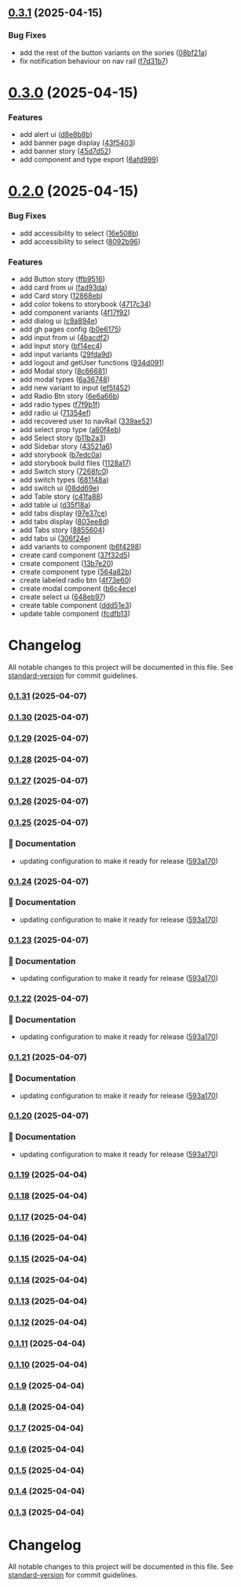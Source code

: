 ## [0.3.1](https://github.com/bluewave-labs/prism-design-system/compare/v0.3.0...v0.3.1) (2025-04-15)


### Bug Fixes

* add the rest of the button variants on the sories ([08bf21a](https://github.com/bluewave-labs/prism-design-system/commit/08bf21a10f693072a1fe76527c345eda371df19a))
* fix notification behaviour on nav rail ([f7d31b7](https://github.com/bluewave-labs/prism-design-system/commit/f7d31b76e1ab6b5b617e47e33e22a1e7368fa124))

# [0.3.0](https://github.com/bluewave-labs/prism-design-system/compare/v0.2.0...v0.3.0) (2025-04-15)


### Features

* add alert ui ([d8e8b8b](https://github.com/bluewave-labs/prism-design-system/commit/d8e8b8b872bba82188b3d3e90f8561e1aa099880))
* add banner page display ([43f5403](https://github.com/bluewave-labs/prism-design-system/commit/43f540343254e7b35d2ce0780ea0735d8c9353e5))
* add banner story ([45d7d52](https://github.com/bluewave-labs/prism-design-system/commit/45d7d5296f3a919fd7cfda6b0734c47c395a7efe))
* add component and type export ([6afd999](https://github.com/bluewave-labs/prism-design-system/commit/6afd99967cf1e5e980b105d7d230e06610ddcae9))

# [0.2.0](https://github.com/bluewave-labs/prism-design-system/compare/v0.1.3...v0.2.0) (2025-04-15)


### Bug Fixes

* add accessibility to select ([16e508b](https://github.com/bluewave-labs/prism-design-system/commit/16e508bef9d9e40fa48c1f858e6fb459d85b2a24))
* add accessibility to select ([8092b96](https://github.com/bluewave-labs/prism-design-system/commit/8092b9675141874dc1082d48cfd9d6257523b86e))


### Features

* add Button story ([ffb9516](https://github.com/bluewave-labs/prism-design-system/commit/ffb9516305e6da119dc0cc08c671c434e60dbd77))
* add card from ui ([fad93da](https://github.com/bluewave-labs/prism-design-system/commit/fad93daf624bb826719be7f12b36be4c847c228b))
* add Card story ([12868eb](https://github.com/bluewave-labs/prism-design-system/commit/12868ebf2253629fe7782e7406a1bdded299531f))
* add color tokens to storybook ([4717c34](https://github.com/bluewave-labs/prism-design-system/commit/4717c34d8c43fe8a252752925f1709acc746d701))
* add component variants ([4f17f92](https://github.com/bluewave-labs/prism-design-system/commit/4f17f921812d6dc29a63c64ad1d6b8279a5c6329))
* add dialog ui ([c9a894e](https://github.com/bluewave-labs/prism-design-system/commit/c9a894eeb66c0ccbe2af49f8ac97cd1b01b3b64b))
* add gh pages config ([b0e6175](https://github.com/bluewave-labs/prism-design-system/commit/b0e61758784076a5cbbf43ff1e918d8a7daf5cbf))
* add input from ui ([4bacdf2](https://github.com/bluewave-labs/prism-design-system/commit/4bacdf2122afe2bd394ec3498dd33b91315dd861))
* add Input story ([bf14ec4](https://github.com/bluewave-labs/prism-design-system/commit/bf14ec45a979ca13ab68845def14db019320396b))
* add input variants ([29fda9d](https://github.com/bluewave-labs/prism-design-system/commit/29fda9d21143896f59f2c3b7272870908c2787bd))
* add logout and getUser functions ([934d091](https://github.com/bluewave-labs/prism-design-system/commit/934d091d06fcd5d3a832d84c995135bbba78bfa5))
* add Modal story ([8c66681](https://github.com/bluewave-labs/prism-design-system/commit/8c666817caa1afcd9321c1539cea4bcf7e9c75cc))
* add modal types ([6a36748](https://github.com/bluewave-labs/prism-design-system/commit/6a36748b1e988cf73a0df765bdb139a055f639a9))
* add new variant to input ([ef5f452](https://github.com/bluewave-labs/prism-design-system/commit/ef5f452088bee5ab87b53ed6cf2eb5e01b5e8e8b))
* add Radio Btn story ([6e6a66b](https://github.com/bluewave-labs/prism-design-system/commit/6e6a66b5699a75da056ece1bf4a9b954a15e1df1))
* add radio types ([f7f9b1f](https://github.com/bluewave-labs/prism-design-system/commit/f7f9b1f7029d512070e3afdf3ac7409e8eab72a8))
* add radio ui ([71354ef](https://github.com/bluewave-labs/prism-design-system/commit/71354ef8091ee13e411917bf9ce600111976bb4e))
* add recovered user to navRail ([339ae52](https://github.com/bluewave-labs/prism-design-system/commit/339ae529943eb8503cf79b80d32dad1d99972d04))
* add select prop type ([a60f4eb](https://github.com/bluewave-labs/prism-design-system/commit/a60f4eb779619ce74c4aa144c3b650dea9eb9cdf))
* add Select story ([b11b2a3](https://github.com/bluewave-labs/prism-design-system/commit/b11b2a3252e674262fae23127022bc6064d5974a))
* add Sidebar story ([43521a6](https://github.com/bluewave-labs/prism-design-system/commit/43521a6ea4bbb3ec1bcf3ee553f6e3a824a24f5f))
* add storybook ([b7edc0a](https://github.com/bluewave-labs/prism-design-system/commit/b7edc0a60ed93bd7c234c3545c64ee1811088b18))
* add storybook build files ([1128a17](https://github.com/bluewave-labs/prism-design-system/commit/1128a17f14f8e4d406d0709b5a28be8641db3e5c))
* add Switch story ([7268fc0](https://github.com/bluewave-labs/prism-design-system/commit/7268fc07edccb8427984f8035238698ef72eec2e))
* add switch types ([681148a](https://github.com/bluewave-labs/prism-design-system/commit/681148a59d8da75dec02c53c11103abb03ab6e5d))
* add switch ui ([08dd69e](https://github.com/bluewave-labs/prism-design-system/commit/08dd69ed5f92b9708a35e6e882eb99c345cd916e))
* add Table story ([c41fa88](https://github.com/bluewave-labs/prism-design-system/commit/c41fa88c9585f4366efc25734a6c49df40d4fb27))
* add table ui ([d35f18a](https://github.com/bluewave-labs/prism-design-system/commit/d35f18a9349038d7e3a9597255b0c0a7f36f3341))
* add tabs display ([97e37ce](https://github.com/bluewave-labs/prism-design-system/commit/97e37ce2505fb725bc2e33599355f0fdd2532176))
* add tabs display ([803ee8d](https://github.com/bluewave-labs/prism-design-system/commit/803ee8dff724d62b8f78f126051f87e9739ab8bb))
* add Tabs story ([8855604](https://github.com/bluewave-labs/prism-design-system/commit/8855604b623cd3b9b9e50b0e4b2d09cfb153e11a))
* add tabs ui ([306f24e](https://github.com/bluewave-labs/prism-design-system/commit/306f24ea0badf02e8c4c2c7199781c15479a4691))
* add variants to component ([b6f4298](https://github.com/bluewave-labs/prism-design-system/commit/b6f4298ac01e8b053fd6dc22ba3e0163dde15a85))
* create card component ([37f32d5](https://github.com/bluewave-labs/prism-design-system/commit/37f32d5f62211585783a48e61f1c0812e666a736))
* create component ([13b7e20](https://github.com/bluewave-labs/prism-design-system/commit/13b7e2056620e9122c602dcc41495bee8a4e473c))
* create component type ([564a82b](https://github.com/bluewave-labs/prism-design-system/commit/564a82b8f154f5f24a59c478b4349377cea425f4))
* create labeled radio btn ([4f73e60](https://github.com/bluewave-labs/prism-design-system/commit/4f73e603db57b121935d88cd16b7abfe9cc7e875))
* create modal component ([b6c4ece](https://github.com/bluewave-labs/prism-design-system/commit/b6c4ece734d809fd22fca61261ee41c47973b88d))
* create select ui ([648eb97](https://github.com/bluewave-labs/prism-design-system/commit/648eb975ecca6ae5711b6700029dd668c551f616))
* create table component ([ddd51e3](https://github.com/bluewave-labs/prism-design-system/commit/ddd51e3aa235025f0de6a8586cdb5312ab01e3cf))
* update table component ([fcdfb13](https://github.com/bluewave-labs/prism-design-system/commit/fcdfb13e467c0bd0f0e650b37754caa9b7cfc2dc))

# Changelog

All notable changes to this project will be documented in this file. See [standard-version](https://github.com/conventional-changelog/standard-version) for commit guidelines.

### [0.1.31](https://github.com/bluewave-labs/prism-design-system/compare/v0.1.30...v0.1.31) (2025-04-07)

### [0.1.30](https://github.com/bluewave-labs/prism-design-system/compare/v0.1.29...v0.1.30) (2025-04-07)

### [0.1.29](https://github.com/bluewave-labs/prism-design-system/compare/v0.1.28...v0.1.29) (2025-04-07)

### [0.1.28](https://github.com/bluewave-labs/prism-design-system/compare/v0.1.27...v0.1.28) (2025-04-07)

### [0.1.27](https://github.com/bluewave-labs/prism-design-system/compare/v0.1.26...v0.1.27) (2025-04-07)

### [0.1.26](https://github.com/bluewave-labs/prism-design-system/compare/v0.1.25...v0.1.26) (2025-04-07)

### [0.1.25](https://github.com/bluewave-labs/prism-design-system/compare/v0.1.19...v0.1.25) (2025-04-07)


### 📝 Documentation

* updating configuration to make it ready for release ([593a170](https://github.com/bluewave-labs/prism-design-system/commit/593a170415d0267fd41bfcb8158373c7974cfc97))

### [0.1.24](https://github.com/bluewave-labs/prism-design-system/compare/v0.1.19...v0.1.24) (2025-04-07)


### 📝 Documentation

* updating configuration to make it ready for release ([593a170](https://github.com/bluewave-labs/prism-design-system/commit/593a170415d0267fd41bfcb8158373c7974cfc97))

### [0.1.23](https://github.com/bluewave-labs/prism-design-system/compare/v0.1.19...v0.1.23) (2025-04-07)


### 📝 Documentation

* updating configuration to make it ready for release ([593a170](https://github.com/bluewave-labs/prism-design-system/commit/593a170415d0267fd41bfcb8158373c7974cfc97))

### [0.1.22](https://github.com/bluewave-labs/prism-design-system/compare/v0.1.19...v0.1.22) (2025-04-07)


### 📝 Documentation

* updating configuration to make it ready for release ([593a170](https://github.com/bluewave-labs/prism-design-system/commit/593a170415d0267fd41bfcb8158373c7974cfc97))

### [0.1.21](https://github.com/bluewave-labs/prism-design-system/compare/v0.1.19...v0.1.21) (2025-04-07)


### 📝 Documentation

* updating configuration to make it ready for release ([593a170](https://github.com/bluewave-labs/prism-design-system/commit/593a170415d0267fd41bfcb8158373c7974cfc97))

### [0.1.20](https://github.com/bluewave-labs/prism-design-system/compare/v0.1.19...v0.1.20) (2025-04-07)


### 📝 Documentation

* updating configuration to make it ready for release ([593a170](https://github.com/bluewave-labs/prism-design-system/commit/593a170415d0267fd41bfcb8158373c7974cfc97))

### [0.1.19](https://github.com/bluewave-labs/prism-design-system/compare/v0.1.18...v0.1.19) (2025-04-04)

### [0.1.18](https://github.com/bluewave-labs/prism-design-system/compare/v0.1.17...v0.1.18) (2025-04-04)

### [0.1.17](https://github.com/bluewave-labs/prism-design-system/compare/v0.1.16...v0.1.17) (2025-04-04)

### [0.1.16](https://github.com/bluewave-labs/prism-design-system/compare/v0.1.15...v0.1.16) (2025-04-04)

### [0.1.15](https://github.com/bluewave-labs/prism-design-system/compare/v0.1.14...v0.1.15) (2025-04-04)

### [0.1.14](https://github.com/bluewave-labs/prism-design-system/compare/v0.1.13...v0.1.14) (2025-04-04)

### [0.1.13](https://github.com/bluewave-labs/prism-design-system/compare/v0.1.12...v0.1.13) (2025-04-04)

### [0.1.12](https://github.com/bluewave-labs/prism-design-system/compare/v0.1.11...v0.1.12) (2025-04-04)

### [0.1.11](https://github.com/bluewave-labs/prism-design-system/compare/v0.1.10...v0.1.11) (2025-04-04)

### [0.1.10](https://github.com/bluewave-labs/prism-design-system/compare/v0.1.9...v0.1.10) (2025-04-04)

### [0.1.9](https://github.com/bluewave-labs/prism-design-system/compare/v0.1.8...v0.1.9) (2025-04-04)

### [0.1.8](https://github.com/bluewave-labs/prism-design-system/compare/v0.1.7...v0.1.8) (2025-04-04)

### [0.1.7](https://github.com/bluewave-labs/prism-design-system/compare/v0.1.6...v0.1.7) (2025-04-04)

### [0.1.6](https://github.com/bluewave-labs/prism-design-system/compare/v0.1.5...v0.1.6) (2025-04-04)

### [0.1.5](https://github.com/bluewave-labs/prism-design-system/compare/v0.1.4...v0.1.5) (2025-04-04)

### [0.1.4](https://github.com/bluewave-labs/prism-design-system/compare/v0.1.3...v0.1.4) (2025-04-04)

### [0.1.3](https://github.com/bluewave-labs/prism-design-system/compare/v0.1.2...v0.1.3) (2025-04-04)

# Changelog

All notable changes to this project will be documented in this file. See [standard-version](https://github.com/conventional-changelog/standard-version) for commit guidelines.
